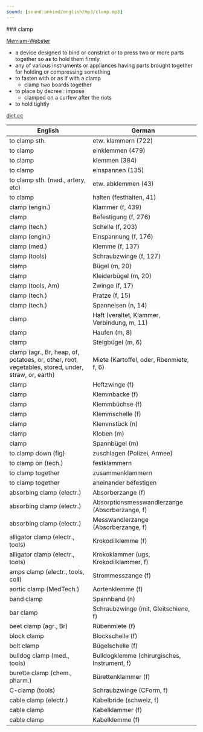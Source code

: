 ```yaml
---
sound: [sound:ankimd/english/mp3/clamp.mp3]
---
```


\### clamp

[Merriam-Webster](https://www.merriam-webster.com/dictionary/clamp)

- a device designed to bind or constrict or to press two or more parts together so as to hold them firmly
- any of various instruments or appliances having parts brought together for holding or compressing something
- to fasten with or as if with a clamp
    - clamp two boards together
- to place by decree : impose
    - clamped on a curfew after the riots
- to hold tightly

[dict.cc](https://www.dict.cc/clamp)

| English        | German       |
| -------------- | ------------ |
| to clamp sth. | etw. klammern (722) |
| to clamp | einklemmen (479) |
| to clamp | klemmen (384) |
| to clamp | einspannen (135) |
| to clamp sth. (med., artery, etc) | etw. abklemmen (43) |
| to clamp | halten (festhalten, 41) |
| clamp (engin.) | Klammer (f, 439) |
| clamp | Befestigung (f, 276) |
| clamp (tech.) | Schelle (f, 203) |
| clamp (engin.) | Einspannung (f, 176) |
| clamp (med.) | Klemme (f, 137) |
| clamp (tools) | Schraubzwinge (f, 127) |
| clamp | Bügel (m, 20) |
| clamp | Kleiderbügel (m, 20) |
| clamp (tools, Am) | Zwinge (f, 17) |
| clamp (tech.) | Pratze (f, 15) |
| clamp (tech.) | Spanneisen (n, 14) |
| clamp | Haft (veraltet, Klammer, Verbindung, m, 11) |
| clamp | Haufen (m, 8) |
| clamp | Steigbügel (m, 6) |
| clamp (agr., Br, heap, of, potatoes, or, other, root, vegetables, stored, under, straw, or, earth) | Miete (Kartoffel, oder, Rbenmiete, f, 6) |
| clamp | Heftzwinge (f) |
| clamp | Klemmbacke (f) |
| clamp | Klemmbüchse (f) |
| clamp | Klemmschelle (f) |
| clamp | Klemmstück (n) |
| clamp | Kloben (m) |
| clamp | Spannbügel (m) |
| to clamp down (fig) | zuschlagen (Polizei, Armee) |
| to clamp on (tech.) | festklammern |
| to clamp together | zusammenklammern |
| to clamp together | aneinander befestigen |
| absorbing clamp (electr.) | Absorberzange (f) |
| absorbing clamp (electr.) | Absorptionsmesswandlerzange (Absorberzange, f) |
| absorbing clamp (electr.) | Messwandlerzange (Absorberzange, f) |
| alligator clamp (electr., tools) | Krokodilklemme (f) |
| alligator clamp (electr., tools) | Krokoklammer (ugs, Krokodilklammer, f) |
| amps clamp (electr., tools, coll) | Strommesszange (f) |
| aortic clamp (MedTech.) | Aortenklemme (f) |
| band clamp | Spannband (n) |
| bar clamp | Schraubzwinge (mit, Gleitschiene, f) |
| beet clamp (agr., Br) | Rübenmiete (f) |
| block clamp | Blockschelle (f) |
| bolt clamp | Bügelschelle (f) |
| bulldog clamp (med., tools) | Bulldogklemme (chirurgisches, Instrument, f) |
| burette clamp (chem., pharm.) | Bürettenklammer (f) |
| C-clamp (tools) | Schraubzwinge (CForm, f) |
| cable clamp (electr.) | Kabelbride (schweiz, f) |
| cable clamp | Kabelklammer (f) |
| cable clamp | Kabelklemme (f) |

